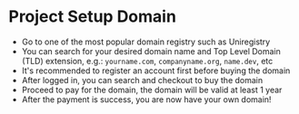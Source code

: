 # Project Setup Domain

- Go to one of the most popular domain registry such as Uniregistry
- You can search for your desired domain name and Top Level Domain (TLD) extension, e.g.: `yourname.com`, `companyname.org`, `name.dev`, etc
- It's recommended to register an account first before buying the domain
- After logged in, you can search and checkout to buy the domain
- Proceed to pay for the domain, the domain will be valid at least 1 year
- After the payment is success, you are now have your own domain!
